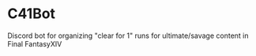 # C41Bot
Discord bot for organizing "clear for 1" runs for ultimate/savage content in Final FantasyXIV
